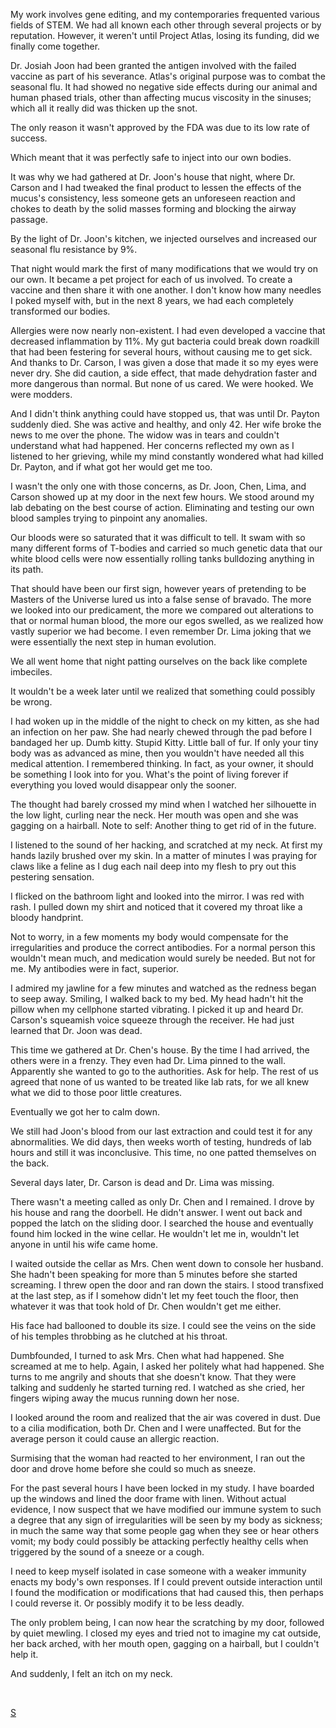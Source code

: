 My work involves gene editing, and my contemporaries frequented various fields of STEM. We had all known each other through several projects or by reputation. However, it weren't until Project Atlas, losing its funding, did we finally come together.

Dr. Josiah Joon had been granted the antigen involved with the failed vaccine as part of his severance. Atlas's original purpose was to combat the seasonal flu. It had showed no negative side effects during our animal and human phased trials, other than affecting mucus viscosity in the sinuses; which all it really did was thicken up the snot.

The only reason it wasn't approved by the FDA was due to its low rate of success.

Which meant that it was perfectly safe to inject into our own bodies.

It was why we had gathered at Dr. Joon's house that night, where Dr. Carson and I had tweaked the final product to lessen the effects of the mucus's consistency, less someone gets an unforeseen reaction and chokes to death by the solid masses forming and blocking the airway passage.

By the light of Dr. Joon's kitchen, we injected ourselves and increased our seasonal flu resistance by 9%.

That night would mark the first of many modifications that we would try on our own. It became a pet project for each of us involved. To create a vaccine and then share it with one another. I don't know how many needles I poked myself with, but in the next 8 years, we had each completely transformed our bodies.

Allergies were now nearly non-existent. I had even developed a vaccine that decreased inflammation by 11%. My gut bacteria could break down roadkill that had been festering for several hours, without causing me to get sick. And thanks to Dr. Carson, I was given a dose that made it so my eyes were never dry. She did caution, a side effect, that made dehydration faster and more dangerous than normal. But none of us cared. We were hooked. We were modders.

And I didn't think anything could have stopped us, that was until Dr. Payton suddenly died. She was active and healthy, and only 42. Her wife broke the news to me over the phone. The widow was in tears and couldn't understand what had happened. Her concerns reflected my own as I listened to her grieving, while my mind constantly wondered what had killed Dr. Payton, and if what got her would get me too.

I wasn't the only one with those concerns, as Dr. Joon, Chen, Lima, and Carson showed up at my door in the next few hours. We stood around my lab debating on the best course of action. Eliminating and testing our own blood samples trying to pinpoint any anomalies.

Our bloods were so saturated that it was difficult to tell. It swam with so many different forms of T-bodies and carried so much genetic data that our white blood cells were now essentially rolling tanks bulldozing anything in its path.

That should have been our first sign, however years of pretending to be Masters of the Universe lured us into a false sense of bravado. The more we looked into our predicament, the more we compared out alterations to that or normal human blood, the more our egos swelled, as we realized how vastly superior we had become. I even remember Dr. Lima joking that we were essentially the next step in human evolution.

We all went home that night patting ourselves on the back like complete imbeciles.

It wouldn't be a week later until we realized that something could possibly be wrong.

I had woken up in the middle of the night to check on my kitten, as she had an infection on her paw. She had nearly chewed through the pad before I bandaged her up. Dumb kitty. Stupid Kitty. Little ball of fur. If only your tiny body was as advanced as mine, then you wouldn't have needed all this medical attention. I remembered thinking. In fact, as your owner, it should be something I look into for you. What's the point of living forever if everything you loved would disappear only the sooner.

The thought had barely crossed my mind when I watched her silhouette in the low light, curling near the neck. Her mouth was open and she was gagging on a hairball. Note to self: Another thing to get rid of in the future.

I listened to the sound of her hacking, and scratched at my neck. At first my hands lazily brushed over my skin. In a matter of minutes I was praying for claws like a feline as I dug each nail deep into my flesh to pry out this pestering sensation.

I flicked on the bathroom light and looked into the mirror. I was red with rash. I pulled down my shirt and noticed that it covered my throat like a bloody handprint.

Not to worry, in a few moments my body would compensate for the irregularities and produce the correct antibodies. For a normal person this wouldn't mean much, and medication would surely be needed. But not for me. My antibodies were in fact, superior.

I admired my jawline for a few minutes and watched as the redness began to seep away. Smiling, I walked back to my bed. My head hadn't hit the pillow when my cellphone started vibrating. I picked it up and heard Dr. Carson's squeamish voice squeeze through the receiver. He had just learned that Dr. Joon was dead.

This time we gathered at Dr. Chen's house. By the time I had arrived, the others were in a frenzy. They even had Dr. Lima pinned to the wall. Apparently she wanted to go to the authorities. Ask for help. The rest of us agreed that none of us wanted to be treated like lab rats, for we all knew what we did to those poor little creatures.

Eventually we got her to calm down.

We still had Joon's blood from our last extraction and could test it for any abnormalities. We did days, then weeks worth of testing, hundreds of lab hours and still it was inconclusive. This time, no one patted themselves on the back.

Several days later, Dr. Carson is dead and Dr. Lima was missing.

There wasn't a meeting called as only Dr. Chen and I remained. I drove by his house and rang the doorbell. He didn't answer. I went out back and popped the latch on the sliding door. I searched the house and eventually found him locked in the wine cellar. He wouldn't let me in, wouldn't let anyone in until his wife came home.

I waited outside the cellar as Mrs. Chen went down to console her husband. She hadn't been speaking for more than 5 minutes before she started screaming. I threw open the door and ran down the stairs. I stood transfixed at the last step, as if I somehow didn't let my feet touch the floor, then whatever it was that took hold of Dr. Chen wouldn't get me either.

His face had ballooned to double its size. I could see the veins on the side of his temples throbbing as he clutched at his throat.

Dumbfounded, I turned to ask Mrs. Chen what had happened. She screamed at me to help. Again, I asked her politely what had happened. She turns to me angrily and shouts that she doesn't know. That they were talking and suddenly he started turning red. I watched as she cried, her fingers wiping away the mucus running down her nose.

I looked around the room and realized that the air was covered in dust. Due to a cilia modification, both Dr. Chen and I were unaffected. But for the average person it could cause an allergic reaction.

Surmising that the woman had reacted to her environment, I ran out the door and drove home before she could so much as sneeze.

For the past several hours I have been locked in my study. I have boarded up the windows and lined the door frame with linen. Without actual evidence, I now suspect that we have modified our immune system to such a degree that any sign of irregularities will be seen by my body as sickness; in much the same way that some people gag when they see or hear others vomit; my body could possibly be attacking perfectly healthy cells when triggered by the sound of a sneeze or a cough.

I need to keep myself isolated in case someone with a weaker immunity enacts my body's own responses. If I could prevent outside interaction until I found the modification or modifications that had caused this, then perhaps I could reverse it. Or possibly modify it to be less deadly.

The only problem being, I can now hear the scratching by my door, followed by quiet mewling. I closed my eyes and tried not to imagine my cat  outside, her back arched, with her mouth open, gagging on a hairball, but I couldn't help it.

And suddenly, I felt an itch on my neck.

&#x200B;

[S](https://www.reddit.com/r/CornerCornea/comments/u6rx8n/subscribe/)